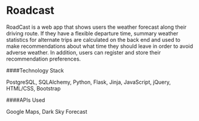 # Roadcast

RoadCast is a web app that shows users the weather forecast along their driving route. If they have a flexible departure time, summary weather statistics for alternate trips are calculated on the back end and used to make recommendations about what time they should leave in order to avoid adverse weather. In addition, users can register and store their recommendation preferences.

####Technology Stack

PostgreSQL, SQLAlchemy, Python, Flask, Jinja, JavaScript, jQuery, HTML/CSS, Bootstrap

####APIs Used

Google Maps, Dark Sky Forecast

